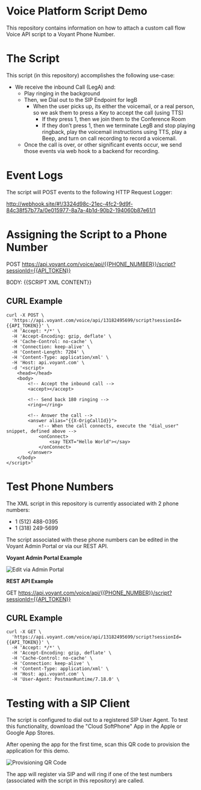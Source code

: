 # Voice Platform Script Demo
This repository contains information on how to attach a custom call flow Voice API script to a Voyant Phone Number.

# The Script
This script (in this repository) accomplishes the following use-case:
- We receive the inbound Call (LegA) and:
  - Play ringing in the background
  - Then, we Dial out to the SIP Endpoint for legB
    - When the user picks up, its either the voicemail, or a real person, so we ask them to press a Key to accept the call (using TTS)
      - If they press 1, then we join them to the Conference Room
      - If they don’t press 1, then we terminate LegB and stop playing ringback, play the voicemail instructions using TTS, play a Beep, and turn on call recording to record a voicemail.
  - Once the call is over, or other significant events occur, we send those events via web hook to a backend for recording.
        

# Event Logs

The script will POST events to the following HTTP Request Logger:

http://webhook.site/#!/3324d98c-21ec-4fc2-9d9f-84c38f57b77a/0e015977-8a7a-4b1d-90b2-194060b87e61/1


# Assigning the Script to a Phone Number
POST https://api.voyant.com/voice/api/{{PHONE_NUMBER}}/script?sessionId={{API_TOKEN}}

BODY: {{SCRIPT XML CONTENT}}

## CURL Example

```
curl -X POST \
  'https://api.voyant.com/voice/api/13182495699/script?sessionId={{API_TOKEN}}' \
  -H 'Accept: */*' \
  -H 'Accept-Encoding: gzip, deflate' \
  -H 'Cache-Control: no-cache' \
  -H 'Connection: keep-alive' \
  -H 'Content-Length: 7204' \
  -H 'Content-Type: application/xml' \
  -H 'Host: api.voyant.com' \
  -d '<script>
    <head></head>
    <body>        
        <!-- Accept the inbound call -->
        <accept></accept>

        <!-- Send back 180 ringing -->
        <ring></ring>

        <!-- Answer the call -->
        <answer alias="{{X-OrigCallId}}">
            <!-- When the call connects, execute the "dial_user" snippet, defined above -->
            <onConnect>
                <say TEXT="Hello World"></say>
            </onConnect>
        </answer>
    </body>
</script>'
```

# Test Phone Numbers

The XML script in this repository is currently associated with 2 phone numbers:
- 1 (512) 488-0395
- 1 (318) 249-5699

The script associated with these phone numbers can be edited in the Voyant Admin Portal or via our REST API.

**Voyant Admin Portal Example**

![Edit via Admin Portal](https://previews.dropbox.com/p/thumb/AAmRGY_GR47iBX4325j-gS_jeV4XB0Qz4b0_Iuy4d-TVnZPxzXWwXnL0XjoC6YxEPiVFved8mRHEs5CsMzelyZdjKMADSr14_Zi-CeqDpWODhK_efMQBFdaXDp-MemRecknM6ygGMrc7AKmbFFhIcjJmLsyFYW9gS1B7dqWRd2AlFPOm8mkqhmP79M4DmaMaTCUjKheVtZKSy2Udcrq1Phts7oH5f6VRDcrJPZfrdnDn8OAHECcg_oP1B4sgdK67kErpH0FXO72DBlr5Iow1dKPVtbXqr5AHXjA5TIJW5Ignjg8VQycg-9jAWlsKjV7UgGBG4YfG1K7wV7biRPwphNImhRAR0SC3vODlSc4R3DF72IWijtARGvTS-92xm1RwX9zvfru5mHpQZyrku9VDrb4YdELhs4mm2bb9TCutovW8Vw/p.png?size=2048x1536&size_mode=3)

**REST API Example**

GET https://api.voyant.com/voice/api/{{PHONE_NUMBER}}/script?sessionId={{API_TOKEN}}

## CURL Example

```
curl -X GET \
  'https://api.voyant.com/voice/api/13182495699/script?sessionId={{API_TOKEN}}' \
  -H 'Accept: */*' \
  -H 'Accept-Encoding: gzip, deflate' \
  -H 'Cache-Control: no-cache' \
  -H 'Connection: keep-alive' \
  -H 'Content-Type: application/xml' \
  -H 'Host: api.voyant.com' \
  -H 'User-Agent: PostmanRuntime/7.18.0' \
```

# Testing with a SIP Client

The script is configured to dial out to a registered SIP User Agent. To test this functionality, download the "Cloud SoftPhone" App in the Apple or Google App Stores.

After opening the app for the first time, scan this QR code to provision the application for this demo.

![Provisioning QR Code](https://previews.dropbox.com/p/thumb/AAnRROADk4PUsrf-FcDiqEQV5gx51diQ4bp6ubRecCEnb16-ih0eu7uEmDsvNXecBytXfFRdxVA6HY4PX_fd0zP_YFhi95a1dKz5uo2Kc-JFCKda_GHLs7iAQ07tF5B_TVqlSU4uuopHyavhGO1eNRnhqU8cb3-CSlaCRVGcKje8iG9xfstiFyOOs5MUpuQv63Put8n0vdCH0bNujhCD7tGPaBEL2-HVlluSTXbVIim5pzzr1N-sVQBizey7Hwt4iKbCjXAImUX5yXWVFOoaqX6dI5eR5uPA3V37QsjtXkZyqvyyuBhsDMUn5HnlY50lZxW0EeDcBd69Ivcs5u1PEmpZ02LZotFmknYRqAuDRWOJtHXke1edEnklS1E4AAJtiLYy6tpTrAhXMfE1cRqYM1cy2pD8vvFOTsvjqJwVJnlKIPRGXqgZCqe-rLAgsrfst3keJBK6epf5GO1Uc5sb3bli8FiDslt8CVjhuOPsqihZaKB7K2lXH6UyqEFtAZmTA1RvV6tmVkmEMETfs0MyL4Dp/p.png?fv_content=true&size_mode=5)

The app will register via SIP and will ring if one of the test numbers (associated with the script in this repository) are called.



